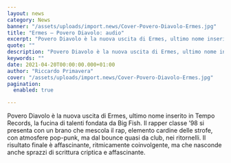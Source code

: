 ```yaml
---
layout: news
category: News
banner: "/assets/uploads/import.news/Cover-Povero-Diavolo-Ermes.jpg"
title: "Ermes – Povero Diavolo: audio"
excerpt: "Povero Diavolo è la nuova uscita di Ermes, ultimo nome inserito in Tempo Records, la fucina di talenti fondata da Big Fish. Il rapper classe ’98 si presenta con un brano che mescola il rap, elemento cardine delle strofe, con atmosfere pop-punk, ma dal bounce quasi da club, nei ritornelli. Il risultato finale è affascinante, [&hellip"
quote: ""
description: "Povero Diavolo è la nuova uscita di Ermes, ultimo nome inserito in Tempo Records, la fucina di talenti fondata da Big Fish. Il rapper classe ’98 si presenta con un brano che mescola il rap, elemento cardine delle strofe, con atmosfere pop-punk, ma dal bounce quasi da club, nei ritornelli. Il risultato finale è affascinante, [&hellip"
keywords: ""
date: 2021-04-20T00:00:00.000+01:00
author: "Riccardo Primavera"
cover: "/assets/uploads/import.news/Cover-Povero-Diavolo-Ermes.jpg"
pagination:
  enabled: true

---
```


Povero Diavolo è la nuova uscita di Ermes, ultimo nome inserito in Tempo Records, la fucina di talenti fondata da Big Fish. Il rapper classe ’98 si presenta con un brano che mescola il rap, elemento cardine delle strofe, con atmosfere pop-punk, ma dal bounce quasi da club, nei ritornelli. Il risultato finale è affascinante, ritmicamente coinvolgente, ma che nasconde anche sprazzi di scrittura criptica e affascinante.